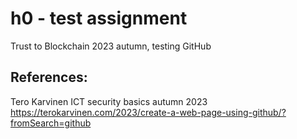 # h0 - test assignment
Trust to Blockchain 2023 autumn, testing GitHub

## References:

Tero Karvinen ICT security basics autumn 2023 https://terokarvinen.com/2023/create-a-web-page-using-github/?fromSearch=github
